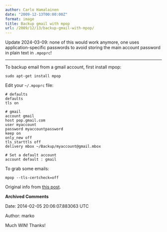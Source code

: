 ```yaml
---
author: Carlo Hamalainen
date: "2009-12-13T00:00:00Z"
format: image
title: Backup gmail with mpop
url: /2009/12/13/backup-gmail-with-mpop/
---
```


Update 2024-03-09: none of this would work anymore, one uses application-specific passwords to avoid storing the main account password in plain text in ``.mpoprc``!

---

To backup email from a gmail account, first install mpop:

    sudo apt-get install mpop

Edit your ``~/.mpoprc`` file:

    # defaults
    defaults
    tls on

    # gmail
    account gmail
    host pop.gmail.com
    user myaccount
    password myaccountpassword
    keep on
    only_new off
    tls_starttls off
    delivery mbox ~/Backup/myaccount@gmail.mbox

    # Set a default account
    account default : gmail

To grab some emails:

    mpop --tls-certcheck=off

Original info from [this post](http://vafer.org/blog/20070103073735).

**Archived Comments**

Date: 2014-02-05 20:06:07.883063 UTC

Author: marko

Much WIN! Thanks!
